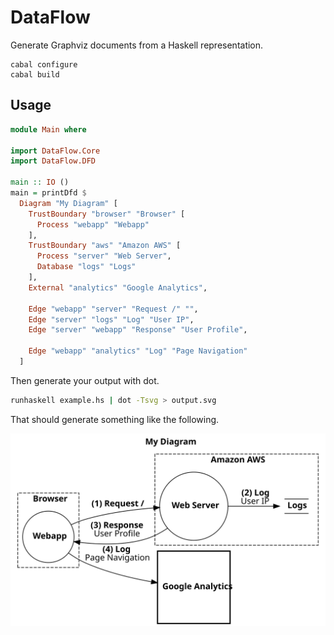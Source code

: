 # DataFlow

Generate Graphviz documents from a Haskell representation.

```
cabal configure
cabal build
```

## Usage

```haskell
module Main where

import DataFlow.Core
import DataFlow.DFD

main :: IO ()
main = printDfd $
  Diagram "My Diagram" [
    TrustBoundary "browser" "Browser" [
      Process "webapp" "Webapp"
    ],
    TrustBoundary "aws" "Amazon AWS" [
      Process "server" "Web Server",
      Database "logs" "Logs"
    ],
    External "analytics" "Google Analytics",

    Edge "webapp" "server" "Request /" "",
    Edge "server" "logs" "Log" "User IP",
    Edge "server" "webapp" "Response" "User Profile",

    Edge "webapp" "analytics" "Log" "Page Navigation"
  ]
```

Then generate your output with dot.

```bash
runhaskell example.hs | dot -Tsvg > output.svg
```

That should generate something like the following.

![Example Output](example/output.svg)

